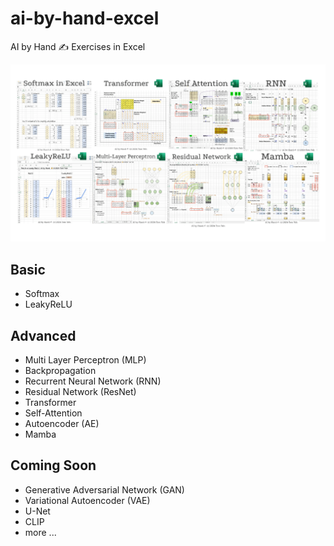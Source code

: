 # ai-by-hand-excel

AI by Hand ✍️ Exercises in Excel

![](gallery.png)

## Basic
* Softmax
* LeakyReLU

## Advanced
* Multi Layer Perceptron (MLP)
* Backpropagation
* Recurrent Neural Network (RNN)
* Residual Network (ResNet)
* Transformer
* Self-Attention
* Autoencoder (AE)
* Mamba

## Coming Soon
* Generative Adversarial Network (GAN)
* Variational Autoencoder (VAE)
* U-Net
* CLIP
* more ...
